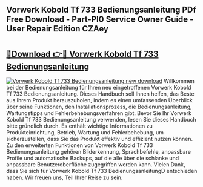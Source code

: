 ## Vorwerk Kobold Tf 733 Bedienungsanleitung PDf Free Download - Part-Pl0 Service Owner Guide - User Repair Edition CZAey

# <h2><a href="http://df3xvib.blite.top/?on=Vorwerk+Kobold+Tf+733+Bedienungsanleitung">🔗Download 👉🔴 Vorwerk Kobold Tf 733 Bedienungsanleitung</a></h2>

[![Vorwerk Kobold Tf 733 Bedienungsanleitung new download](https://i.imgur.com/lujVjoI.png)](http://df3xvib.blite.top/?on=Vorwerk+Kobold+Tf+733+Bedienungsanleitung)
Willkommen bei der Bedienungsanleitung für Ihren neu eingetroffenen Vorwerk Kobold Tf 733 Bedienungsanleitung. Dieses Handbuch soll Ihnen helfen, das Beste aus Ihrem Produkt herauszuholen, indem es einen umfassenden Überblick über seine Funktionen, den Installationsprozess, die Bedienungsanleitung, Wartungstipps und Fehlerbehebungsverfahren gibt. Bevor Sie Ihr Vorwerk Kobold Tf 733 Bedienungsanleitung verwenden, lesen Sie dieses Handbuch bitte gründlich durch. Es enthält wichtige Informationen zu Produkteinrichtung, Betrieb, Wartung und Fehlerbehebung, um sicherzustellen, dass Sie das Produkt effektiv und effizient nutzen können. Zu den erweiterten Funktionen von Vorwerk Kobold Tf 733 Bedienungsanleitung gehören Bilderkennung, Sprachbefehle, anpassbare Profile und automatische Backups, auf die alle über die schlanke und anpassbare Benutzeroberfläche zugegriffen werden kann. Vielen Dank, dass Sie sich für Vorwerk Kobold Tf 733 BedienungsanleitungD entschieden haben. Wir freuen uns, Teil Ihrer Reise zu sein.
